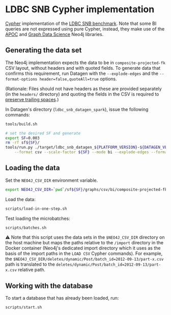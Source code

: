 # LDBC SNB Cypher implementation

[Cypher](http://www.opencypher.org/) implementation of the [LDBC SNB benchmark](https://github.com/ldbc/ldbc_snb_docs).
Note that some BI queries are not expressed using pure Cypher, instead, they make use of the [APOC](https://neo4j.com/labs/apoc/) and [Graph Data Science](https://neo4j.com/product/graph-data-science-library/) Neo4j libraries.

## Generating the data set

The Neo4j implementation expects the data to be in `composite-projected-fk` CSV layout, without headers and with quoted fields.
To generate data that confirms this requirement, run Datagen with the `--explode-edges` and the `--format-options header=false,quoteAll=true` options.

(Rationale: Files should not have headers as these are provided separately (in the `headers/` directory) and quoting the fields in the CSV is required to [preserve trailing spaces](https://neo4j.com/docs/operations-manual/4.2/tools/neo4j-admin-import/#import-tool-header-format).)

In Datagen's directory (`ldbc_snb_datagen_spark`), issue the following commands:

```bash
tools/build.sh

# set the desired SF and generate
export SF=0.003
rm -rf sf${SF}/
tools/run.py ./target/ldbc_snb_datagen_${PLATFORM_VERSION}-${DATAGEN_VERSION}.jar -- \
    --format csv --scale-factor ${SF} --mode bi --explode-edges --format-options header=false,quoteAll=true --output-dir sf${SF}
```

## Loading the data

Set the `NEO4J_CSV_DIR` environment variable.

```bash
export NEO4J_CSV_DIR=`pwd`/sf${SF}/graphs/csv/bi/composite-projected-fk/
```

Load the data:

```bash
scripts/load-in-one-step.sh
```

Test loading the microbatches:

```bash
scripts/batches.sh
```

:warning: Note that this script uses the data sets in the `$NEO4J_CSV_DIR` directory on the host machine but maps the paths relative to the `/import` directory in the Docker container (Neo4j's dedicated import directory which it uses as the basis of the import paths in the `LOAD CSV` Cypher commands).
For example, the `$NEO4J_CSV_DIR/deletes/dynamic/Post/batch_id=2012-09-13/part-x.csv` path is translated to the `deletes/dynamic/Post/batch_id=2012-09-13/part-x.csv` relative path.

## Working with the database

To start a database that has already been loaded, run:

```bash
scripts/start.sh
```

